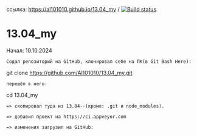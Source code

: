 ссылка: https://al101010.github.io/13.04_my /
[![Build status](https://ci.appveyor.com/api/projects/status/0c2cu5o31h1yaprb?svg=true)](https://ci.appveyor.com/project/Al101010/13-04-my)
# 13.04_my

Начал: 10.10.2024

	Содал репозиторий на GitHub, клонировал себе на ПК(в Git Bash Here):
git clone https://github.com/Al101010/13.04_my.git

	перешёл в него:
cd 13.04_my

	=> скопировал туда из 13.04--(кроме: .git и node_modules).

	=> добавил проект на https://ci.appveyor.com

	=> изменения загрузил на GitHub: